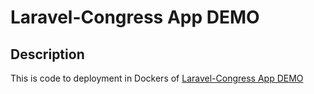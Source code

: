 # Laravel-Congress App DEMO
## Description
This is code to deployment in Dockers of [Laravel-Congress App DEMO](https://github.com/RafaTorices/Laravel-Congress-App.git)


